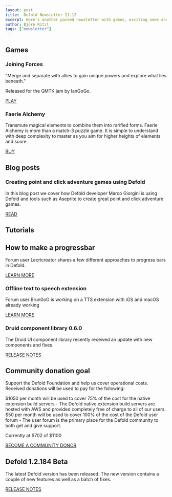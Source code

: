 ```yaml
---
layout: post
title:  Defold Newsletter 21.12
excerpt: Here's another packed newsletter with games, exciting news and the latest release notes.
author: Björn Ritzl
tags: ["newsletter"]
---
```


## Games
### Joining Forces

"Merge and separate with allies to gain unique powers and explore what lies beneath."

Released for the GMTK jam by IanGoGo.

[PLAY](https://iangogo.itch.io/joining-forces)


### Faerie Alchemy

Transmute magical elements to combine them into rarified forms. Faerie Alchemy is more than a match-3 puzzle game. It is simple to understand with deep complexity to master as you aim for higher heights of elements and score.

[BUY](https://subsoap.itch.io/faerie-alchemy)


## Blog posts
### Creating point and click adventure games using Defold

In this blog post we cover how Defold developer Marco Giorgini is using Defold and tools such as Aseprite to create great point and click adventure games.

[READ](https://defold.com/2021/06/07/Creating-point-and-click-adventure-games-using-Defold)


## Tutorials
## How to make a progressbar

Forum user Lecricreator shares a few different approaches to progress bars in Defold.

[LEARN MORE](https://forum.defold.com/t/make-a-progress-bar-in-defold/68540)


### Offline text to speech extension

Forum user Brun0oO is working on a TTS extension with iOS and macOS already working

[LEARN MORE](https://forum.defold.com/t/offline-text-to-speech-native-extension/68335)


### Druid component library 0.6.0

The Druid UI component library recently received an update with new components and fixes.

[RELEASE NOTES](https://forum.defold.com/t/druid-component-gui-library/64857/28)



## Community donation goal

Support the Defold Foundation and help us cover operational costs. Received donations will be used to pay for the following:

$1050 per month will be used to cover 75% of the cost for the native extension build servers - The Defold native extension build servers are hosted with AWS and provided completely free of charge to all of our users.
$50 per month will be used to cover 100% of the cost of the Defold user forum - The user forum is the primary place for the Defold community to both get and give support.

Currently at $702 of $1100

[BECOME A COMMUNITY DONOR](https://defold.com/community-donations/)


## Defold 1.2.184 Beta

The latest Defold version has been released. The new version contains a couple of new features as well as a batch of fixes.

[RELEASE NOTES](https://forum.defold.com/t/defold-1-2-184-beta/68637)
